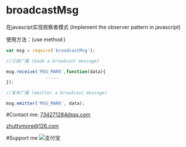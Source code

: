# broadcastMsg
在javascipt实现观察者模式 (Implement the observer pattern in javascript)

使用方法：(use method:)
```javascript
var msg = require('broadcastMsg');

//订阅广播 (book a broadcast message)

msg.receive('MSG_MARK',function(data){
               .....
});

//发布广播 (emitter a broadcast message)

msg.emitter('MSG_MARK', data);
```

#Contact me: 
734271284@qq.com 

zhuttymore@126.com

#Support me
![](http://images2015.cnblogs.com/blog/677630/201509/677630-20150930131223058-2044768959.jpg '支付宝')  

